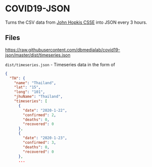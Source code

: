 # COVID19-JSON

Turns the CSV data from [John Hopkis CSSE](https://github.com/CSSEGISandData/COVID-19) into JSON every 3 hours.

## Files

https://raw.githubusercontent.com/dbmedialab/covid19-json/master/dist/timeseries.json

`dist/timeseries.json` - Timeseries data in the form of

```json
{
  "TH": {
    "name": "Thailand",
    "lat": "15",
    "long": "101",
    "jhuName": "Thailand",
    "timeseries": [
      {
        "date": "2020-1-22",
        "confirmed": 2,
        "deaths": 0,
        "recovered": 0
      },
      {
        "date": "2020-1-23",
        "confirmed": 3,
        "deaths": 0,
        "recovered": 0
      },
      ...
```
